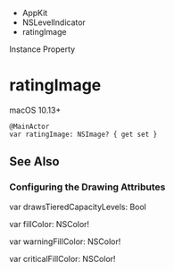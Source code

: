 

- AppKit
- NSLevelIndicator
-  ratingImage 

Instance Property

# ratingImage

macOS 10.13+

``` source
@MainActor
var ratingImage: NSImage? { get set }
```

## See Also

### Configuring the Drawing Attributes

var drawsTieredCapacityLevels: Bool

var fillColor: NSColor!

var warningFillColor: NSColor!

var criticalFillColor: NSColor!

